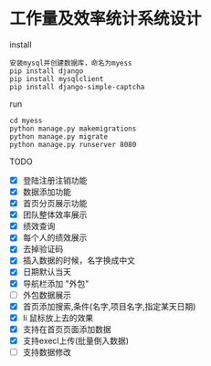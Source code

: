 # 工作量及效率统计系统设计

install
```
安装mysql并创建数据库，命名为myess
pip install django
pip install mysqlclient
pip install django-simple-captcha
```

run
```
cd myess
python manage.py makemigrations
python manage.py migrate
python manage.py runserver 8080
```

TODO
- [x] 登陆注册注销功能
- [x] 数据添加功能
- [x] 首页分页展示功能
- [x] 团队整体效率展示
- [x] 绩效查询
- [x] 每个人的绩效展示
- [x] 去掉验证码
- [x] 插入数据的时候，名字换成中文
- [x] 日期默认当天
- [x] 导航栏添加 "外包"
- [ ] 外包数据展示
- [x] 首页添加搜索,条件(名字,项目名字,指定某天日期)
- [x] li 鼠标放上去的效果
- [x] 支持在首页页面添加数据
- [x] 支持execl上传(批量倒入数据)
- [ ] 支持数据修改